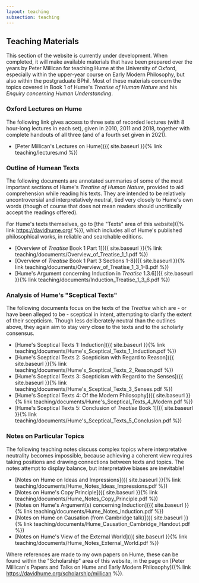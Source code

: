```yaml
---
layout: teaching
subsection: teaching
---
```

## Teaching Materials

This section of the website is currently under development. When completed, it will make available materials that have been prepared over the years by Peter Millican for teaching Hume at the University of Oxford, especially within the upper-year course on Early Modern Philosophy, but also within the postgraduate BPhil. Most of these materials concern the topics covered in Book 1 of Hume's *Treatise of Human Nature* and his *Enquiry concerning Human Understanding*.

### Oxford Lectures on Hume

The following link gives access to three sets of recorded lectures (with 8 hour-long lectures in each set), given in 2010, 2011 and 2018, together with complete handouts of all three (and of a fourth set given in 2021).

- [Peter Millican's Lectures on Hume]({{ site.baseurl }}{% link teaching/lectures.md %})


### Outline of Humean Texts

The following documents are annotated summaries of some of the most important sections of Hume's *Treatise of Human Nature*, provided to aid comprehension while reading his texts. They are intended to be relatively uncontroversial and interpretatively neutral, tied very closely to Hume's own words (though of course that does not mean readers should uncritically accept the readings offered).

For Hume's texts themselves, go to [the "Texts" area of this website]({% link https://davidhume.org/ %}), which includes all of Hume's published philosophical works, in reliable and searchable editions.

- [Overview of *Treatise* Book 1 Part 1]({{ site.baseurl }}{% link teaching/documents/Overview_of_Treatise_1_1.pdf %})
- [Overview of *Treatise* Book 1 Part 3 Sections 1-8]({{ site.baseurl }}{% link teaching/documents/Overview_of_Treatise_1_3_1-8.pdf %})
- [Hume's Argument concerning Induction in *Treatise* 1.3.6]({{ site.baseurl }}{% link teaching/documents/Induction_Treatise_1_3_6.pdf %})

### Analysis of Hume's "Sceptical Texts"

The following documents focus on the texts of the *Treatise* which are - or have been alleged to be - sceptical in intent, attempting to clarify the extent of their scepticism. Though less deliberately neutral than the outlines above, they again aim to stay very close to the texts and to the scholarly consensus.

- [Hume's Sceptical Texts 1: Induction]({{ site.baseurl }}{% link teaching/documents/Hume's_Sceptical_Texts_1_Induction.pdf %})
- [Hume's Sceptical Texts 2: Scepticism with Regard to Reason]({{ site.baseurl }}{% link teaching/documents/Hume's_Sceptical_Texts_2_Reason.pdf %})
- [Hume's Sceptical Texts 3: Scepticism with Regard to the Senses]({{ site.baseurl }}{% link teaching/documents/Hume's_Sceptical_Texts_3_Senses.pdf %})
- [Hume's Sceptical Texts 4: Of the Modern Philosophy]({{ site.baseurl }}{% link teaching/documents/Hume's_Sceptical_Texts_4_Modern.pdf %})
- [Hume's Sceptical Texts 5: Conclusion of *Treatise* Book 1]({{ site.baseurl }}{% link teaching/documents/Hume's_Sceptical_Texts_5_Conclusion.pdf %})

### Notes on Particular Topics

The following teaching notes discuss complex topics where interpretative neutrality becomes impossible, because achieving a coherent view requires taking positions and drawing connections between texts and topics. The notes attempt to display balance, but interpretative biases are inevitable!

- [Notes on Hume on Ideas and Impressions]({{ site.baseurl }}{% link teaching/documents/Hume_Notes_Ideas_Impressions.pdf %})
- [Notes on Hume's Copy Principle]({{ site.baseurl }}{% link teaching/documents/Hume_Notes_Copy_Principle.pdf %})
- [Notes on Hume's Argument(s) concerning Induction]({{ site.baseurl }}{% link teaching/documents/Hume_Notes_Induction.pdf %})
- [Notes on Hume on Causation (from Cambridge talk)]({{ site.baseurl }}{% link teaching/documents/Hume_Causation_Cambridge_Handout.pdf %})
- [Notes on Hume's View of the External World]({{ site.baseurl }}{% link teaching/documents/Hume_Notes_External_World.pdf %})

Where references are made to my own papers on Hume, these can be found within the "Scholarship" area of this website, in the page on [Peter Millican's Papers and Talks on Hume and Early Modern Philosophy]({% link https://davidhume.org/scholarship/millican %}).
